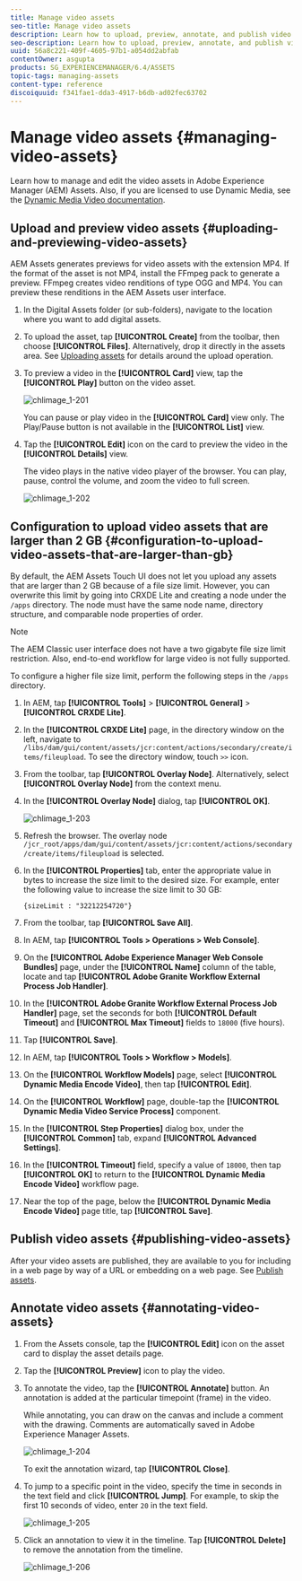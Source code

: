 ```yaml
---
title: Manage video assets
seo-title: Manage video assets
description: Learn how to upload, preview, annotate, and publish video assets.
seo-description: Learn how to upload, preview, annotate, and publish video assets.
uuid: 56a8c221-409f-4605-97b1-a054dd2abfab
contentOwner: asgupta
products: SG_EXPERIENCEMANAGER/6.4/ASSETS
topic-tags: managing-assets
content-type: reference
discoiquuid: f341fae1-dda3-4917-b6db-ad02fec63702
---
```


# Manage video assets {#managing-video-assets}

Learn how to manage and edit the video assets in Adobe Experience Manager (AEM) Assets. Also, if you are licensed to use Dynamic Media, see the [Dynamic Media Video documentation](video.md).

## Upload and preview video assets {#uploading-and-previewing-video-assets}

AEM Assets generates previews for video assets with the extension MP4. If the format of the asset is not MP4, install the FFmpeg pack to generate a preview. FFmpeg creates video renditions of type OGG and MP4. You can preview these renditions in the AEM Assets user interface.

1. In the Digital Assets folder (or sub-folders), navigate to the location where you want to add digital assets.
1. To upload the asset, tap **[!UICONTROL Create]** from the toolbar, then choose **[!UICONTROL Files]**. Alternatively, drop it directly in the assets area. See [Uploading assets](managing-assets-touch-ui.md#uploading-assets) for details around the upload operation.
1. To preview a video in the **[!UICONTROL Card]** view, tap the **[!UICONTROL Play]** button on the video asset.

   ![chlimage_1-201](assets/chlimage_1-201.png)

   You can pause or play video in the **[!UICONTROL Card]** view only. The Play/Pause button is not available in the **[!UICONTROL List]** view.

1. Tap the **[!UICONTROL Edit]** icon on the card to preview the video in the **[!UICONTROL Details]** view.

   The video plays in the native video player of the browser. You can play, pause, control the volume, and zoom the video to full screen.

   ![chlimage_1-202](assets/chlimage_1-202.png)

## Configuration to upload video assets that are larger than 2 GB {#configuration-to-upload-video-assets-that-are-larger-than-gb}

By default, the AEM Assets Touch UI does not let you upload any assets that are larger than 2 GB because of a file size limit. However, you can overwrite this limit by going into CRXDE Lite and creating a node under the `/apps` directory. The node must have the same node name, directory structure, and comparable node properties of order.

>[!NOTE]
>
>The AEM Classic user interface does not have a two gigabyte file size limit restriction. Also, end-to-end workflow for large video is not fully supported.

To configure a higher file size limit, perform the following steps in the `/apps` directory.

1. In AEM, tap **[!UICONTROL Tools]** &gt; **[!UICONTROL General]** &gt; **[!UICONTROL CRXDE Lite]**.
1. In the **[!UICONTROL CRXDE Lite]** page, in the directory window on the left, navigate to `/libs/dam/gui/content/assets/jcr:content/actions/secondary/create/items/fileupload`. To see the directory window, touch `>>` icon.
1. From the toolbar, tap **[!UICONTROL Overlay Node]**. Alternatively, select **[!UICONTROL Overlay Node]** from the context menu.
1. In the **[!UICONTROL Overlay Node]** dialog, tap **[!UICONTROL OK]**.

   ![chlimage_1-203](assets/chlimage_1-203.png)

1. Refresh the browser. The overlay node `/jcr_root/apps/dam/gui/content/assets/jcr:content/actions/secondary/create/items/fileupload` is selected.
1. In the **[!UICONTROL Properties]** tab, enter the appropriate value in bytes to increase the size limit to the desired size. For example, enter the following value to increase the size limit to 30 GB:

   `{sizeLimit : "32212254720"}`

1. From the toolbar, tap **[!UICONTROL Save All]**.
1. In AEM, tap **[!UICONTROL Tools &gt; Operations &gt; Web Console]**.
1. On the **[!UICONTROL Adobe Experience Manager Web Console Bundles]** page, under the **[!UICONTROL Name]** column of the table, locate and tap **[!UICONTROL Adobe Granite Workflow External Process Job Handler]**.
1. In the **[!UICONTROL Adobe Granite Workflow External Process Job Handler]** page, set the seconds for both **[!UICONTROL Default Timeout]** and **[!UICONTROL Max Timeout]** fields to `18000` (five hours).
1. Tap **[!UICONTROL Save]**.
1. In AEM, tap **[!UICONTROL Tools &gt; Workflow &gt; Models]**.
1. On the **[!UICONTROL Workflow Models]** page, select **[!UICONTROL Dynamic Media Encode Video]**, then tap **[!UICONTROL Edit]**.
1. On the **[!UICONTROL Workflow]** page, double-tap the **[!UICONTROL Dynamic Media Video Service Process]** component.
1. In the **[!UICONTROL Step Properties]** dialog box, under the **[!UICONTROL Common]** tab, expand **[!UICONTROL Advanced Settings]**.
1. In the **[!UICONTROL Timeout]** field, specify a value of `18000`, then tap **[!UICONTROL OK]** to return to the **[!UICONTROL Dynamic Media Encode Video]** workflow page.
1. Near the top of the page, below the **[!UICONTROL Dynamic Media Encode Video]** page title, tap **[!UICONTROL Save]**.

## Publish video assets {#publishing-video-assets}

After your video assets are published, they are available to you for including in a web page by way of a URL or embedding on a web page. See [Publish assets](publishing-dynamicmedia-assets.md).

## Annotate video assets {#annotating-video-assets}

1. From the Assets console, tap the **[!UICONTROL Edit]** icon on the asset card to display the asset details page.
1. Tap the **[!UICONTROL Preview]** icon to play the video. 
1. To annotate the video, tap the **[!UICONTROL Annotate]** button. An annotation is added at the particular timepoint (frame) in the video.

   While annotating, you can draw on the canvas and include a comment with the drawing. Comments are automatically saved in Adobe Experience Manager Assets.

   ![chlimage_1-204](assets/chlimage_1-204.png)

   To exit the annotation wizard, tap **[!UICONTROL Close]**.

1. To jump to a specific point in the video, specify the time in seconds in the text field and click **[!UICONTROL Jump]**. For example, to skip the first 10 seconds of video, enter `20` in the text field.

   ![chlimage_1-205](assets/chlimage_1-205.png)

1. Click an annotation to view it in the timeline. Tap **[!UICONTROL Delete]** to remove the annotation from the timeline.

   ![chlimage_1-206](assets/chlimage_1-206.png)
